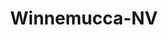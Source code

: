 ---
title: Winnemucca-NV
slug: winnemucca-nv
f_state:
- cms/state/nevada.md
f_locations:
- cms/payday-loan/check-fora-check-11407.md
- cms/payday-loan/check-fora-check-11409.md
- cms/payday-loan/dubble-check-16174.md
- cms/payday-loan/quick-cash-24898.md
- cms/payday-loan/quick-cash-inc-25117.md
- cms/payday-loan/quick-check-25240.md
- cms/payday-loan/quick-check-25241.md
- cms/payday-loan/ready-check-25777.md
updated-on: '2024-05-30T13:41:28.615Z'
created-on: '2024-05-30T13:41:28.615Z'
published-on: '2024-05-30T13:54:32.469Z'
f_city: Winnemucca
layout: '[city].html'
tags: city
---